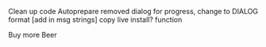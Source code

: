 Clean up code
Autoprepare removed
dialog for progress, change to DIALOG format
[add in msg strings]
copy live install? function

Buy more Beer

